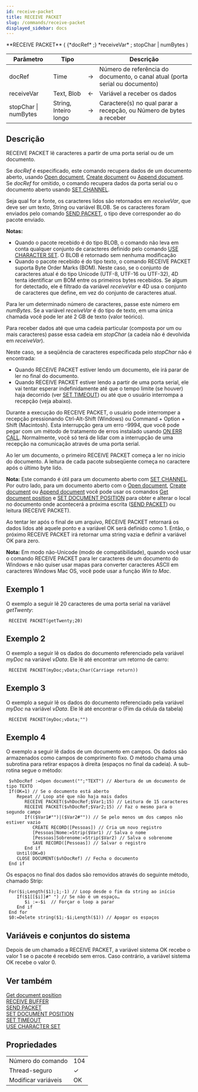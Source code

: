 ```yaml
---
id: receive-packet
title: RECEIVE PACKET
slug: /commands/receive-packet
displayed_sidebar: docs
---
```


<!--REF #_command_.RECEIVE PACKET.Syntax-->**RECEIVE PACKET** ( {*docRef* ;} *receiveVar* ; stopChar | numBytes )<!-- END REF-->
<!--REF #_command_.RECEIVE PACKET.Params-->
| Parâmetro | Tipo |  | Descrição |
| --- | --- | --- | --- |
| docRef | Time | &#8594;  | Número de referência do documento, o canal atual (porta serial ou documento) |
| receiveVar | Text, Blob | &#8592; | Variável a receber os dados |
| stopChar &#124; numBytes | String, Inteiro longo | &#8594;  | Caractere(s) no qual parar a recepção, ou Número de bytes a receber |

<!-- END REF-->

## Descrição 

<!--REF #_command_.RECEIVE PACKET.Summary-->RECEIVE PACKET lê caracteres a partir de uma porta serial ou de um documento.<!-- END REF-->

Se *docRef* é especificado, este comando recupera dados de um documento aberto, usando [Open document](open-document.md), [Create document](create-document.md) ou [Append document](append-document.md). Se *docRef* for omitido, o comando recupera dados da porta serial ou o documento aberto usando [SET CHANNEL](set-channel.md).

Seja qual for a fonte, os caracteres lidos são retornados em *receiveVar*, que deve ser um texto, String ou variável BLOB. Se os caracteres foram enviados pelo comando [SEND PACKET](send-packet.md), o tipo deve corresponder ao do pacote enviado. 

**Notas:**

* Quando o pacote recebido é do tipo BLOB, o comando não leva em conta qualquer conjunto de caracteres definido pelo comando [USE CHARACTER SET](use-character-set.md). O BLOB é retornado sem nenhuma modificação
* Quando o pacote recebido é do tipo texto, o comando RECEIVE PACKET suporta Byte Order Marks (BOM). Neste caso, se o conjunto de caracteres atual é do tipo Unicode (UTF-8, UTF-16 ou UTF-32), 4D tenta identificar um BOM entre os primeiros bytes recebidos. Se algum for detectado, ele é filtrado da variável *receiveVar* e 4D usa o conjunto de caracteres que define, em vez do conjunto de caracteres atual.

Para ler um determinado número de caracteres, passe este número em *numBytes*. Se a variável *receiveVar* é do tipo de texto, em uma única chamada você pode ler até 2 GB de texto (valor teórico). 

Para receber dados até que uma cadeia particular (composta por um ou mais caracteres) passe essa cadeia em *stopChar* (a cadeia não é devolvida em *receiveVar*).

Neste caso, se a seqüência de caracteres especificada pelo *stopChar* não é encontrada:

* Quando RECEIVE PACKET estiver lendo um documento, ele irá parar de ler no final do documento.
* Quando RECEIVE PACKET estiver lendo a partir de uma porta serial, ele vai tentar esperar indefinidamente até que o tempo limite (se houver) haja decorrido (ver [SET TIMEOUT](set-timeout.md)) ou até que o usuário interrompa a recepção (veja abaixo).

Durante a execução do RECEIVE PACKET, o usuário pode interromper a recepção pressionando Ctrl-Alt-Shift (Windows) ou Command + Option + Shift (Macintosh). Esta interrupção gera um erro -9994, que você pode pegar com um método de tratamento de erros instalado usando [ON ERR CALL](on-err-call.md). Normalmente, você só terá de lidar com a interrupção de uma recepção na comunicação através de uma porta serial.

Ao ler um documento, o primeiro RECEIVE PACKET começa a ler no início do documento. A leitura de cada pacote subseqüente começa no caractere após o último byte lido.

**Nota:** Este comando é útil para um documento aberto com [SET CHANNEL](set-channel.md). Por outro lado, para um documento aberto com o [Open document](open-document.md), [Create document](create-document.md) ou [Append document](append-document.md) você pode usar os comandos [Get document position](get-document-position.md) e [SET DOCUMENT POSITION](set-document-position.md) para obter e alterar o local no documento onde acontecerá a próxima escrita ([SEND PACKET](send-packet.md)) ou leitura (RECEIVE PACKET).

Ao tentar ler após o final de um arquivo, RECEIVE PACKET retornará os dados lidos até aquele ponto e a variável OK será definido como 1\. Então, o próximo RECEIVE PACKET irá retornar uma string vazia e definir a variável OK para zero.

**Nota:** Em modo não-Unicode (modo de compatibilidade), quando você usar o comando RECEIVE PACKET para ler caracteres de um documento do Windows e não quiser usar mapas para converter caracteres ASCII em caracteres Windows Mac OS, você pode usar a função *Win to Mac*.

## Exemplo 1 

O exemplo a seguir lê 20 caracteres de uma porta serial na variável *getTwenty*:

```4d
 RECEIVE PACKET(getTwenty;20)
```

## Exemplo 2 

O exemplo a seguir lê os dados do documento referenciado pela variável *myDoc* na variável *vData*. Ele lê até encontrar um retorno de carro:

```4d
 RECEIVE PACKET(myDoc;vData;Char(Carriage return))
```

## Exemplo 3 

O exemplo a seguir lê os dados do documento referenciado pela variável *myDoc* na variável *vData*. Ele lê até encontrar o  (Fim da célula da tabela)  

```4d
 RECEIVE PACKET(myDoc;vData;"")
```

## Exemplo 4 

O exemplo a seguir lê dados de um documento em campos. Os dados são armazenados como campos de comprimento fixo. O método chama uma subrotina para retirar espaços à direita (espaços no final da cadeia). A sub-rotina segue o método: 

```4d
 $vhDocRef :=Open document("";"TEXT") // Abertura de um documento de tipo TEXTO
 If(OK=1) // Se o documento está aberto
    Repeat // Loop até que não haja mais dados 
       RECEIVE PACKET($vhDocRef;$Var1;15) // Leitura de 15 caracteres
       RECEIVE PACKET($vhDocRef;$Var2;15) // Faz o mesmo para o segundo campo
       If(($Var1#"")|($Var2#"")) // Se pelo menos um dos campos não estiver vazio
          CREATE RECORD([Pessoas]) // Cria um novo registro
          [Pessoas]Nome:=Strip($Var1) // Salva o nome
          [Pessoas]Sobrenome:=Strip($Var2) // Salva o sobrenome 
          SAVE RECORD([Pessoas]) // Salvar o registro
       End if
    Until(OK=0)
    CLOSE DOCUMENT($vhDocRef) // Fecha o documento
 End if
```

Os espaços no final dos dados são removidos através do seguinte método, chamado Strip:

```4d
 For($i;Length($1);1;-1) // Loop desde o fim da string ao início 
    If($1[[$i]]#" ") // Se não é um espaço…
       $i :=-$i  // Forçar o loop a parar 
    End if
 End for
 $0:=Delete string($1;-$i;Length($1)) // Apagar os espaços
```

## Variáveis e conjuntos do sistema 

Depois de um chamado a RECEIVE PACKET, a variável sistema OK recebe o valor 1 se o pacote é recebido sem erros. Caso contrário, a variável sistema OK recebe o valor 0.

## Ver também 

[Get document position](get-document-position.md)  
[RECEIVE BUFFER](receive-buffer.md)  
[SEND PACKET](send-packet.md)  
[SET DOCUMENT POSITION](set-document-position.md)  
[SET TIMEOUT](set-timeout.md)  
[USE CHARACTER SET](use-character-set.md)  

## Propriedades

|  |  |
| --- | --- |
| Número do comando | 104 |
| Thread-seguro | &check; |
| Modificar variáveis | OK |


